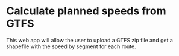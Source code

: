 # Calculate planned speeds from GTFS

This web app will allow the user to upload a GTFS zip file and get a shapefile with the speed by segment for each route. 

